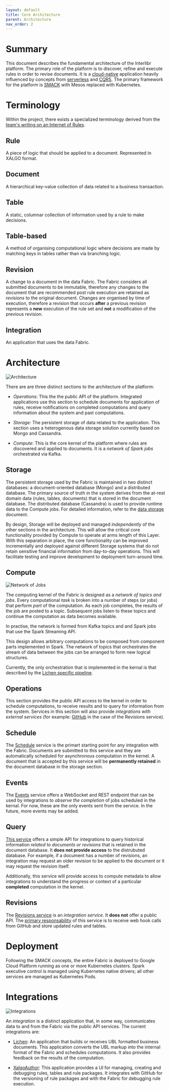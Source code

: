 ```yaml
---
layout: default
title: Core Architecture
parent: Architecture
nav_order: 2
---
```

# Summary

This document describes the fundamental architecture of the Interlibr
platform. The primary role of the platform is to discover, refine and execute
rules in order to revise documents. It is a
[cloud-native](https://www.cncf.io/about/faq/) application heavily influenced by
concepts from
[serverless](https://github.com/cncf/wg-serverless/tree/master/whitepaper) and
[CQRS](https://en.wikipedia.org/wiki/Command–query_separation). The primary
framework for the platform is
[SMACK](mesosphere.com/blog/smack-stack-new-lamp-stack/) with Mesos replaced
with Kubernetes.

# Terminology

Within the project, there exists a specialized terminology derived
from the [team's writing on an Internet of
Rules](https://internetofrules.org/).

## Rule

A piece of logic that should be applied to a document. Represented in
XALGO format.

## Document

A hierarchical key-value collection of data related to a business
transaction.

## Table

A static, columnar collection of information used by a rule to make
decisions.

## Table-based

A method of organising computational logic where decisions are made by
matching keys in tables rather than via branching logic.

## Revision

A change to a document in the data Fabric. The Fabric considers all
submitted documents to be immutable, therefore any changes to the
document that are recommended post rule execution are retained as
*revisions* to the original document. Changes are organised by time of
execution, therefore a revision that occurs **after** a previous
revision represents a **new** execution of the rule set and **not** a
modification of the previous revision.

## Integration

An application that uses the data Fabric.

# Architecture

![Architecture](xa.data.fabric.svg)

There are are three distinct sections to the architecture of the platform:

* *Operations*: This the the public API of the platform. Integrated
  applications use this section to schedule documents for application
  of rules, receive notifications on completed computations and query
  information about the system and past computations.
  
* *Storage*: The persistent storage of data related to the
  application. This section uses a heterogenous data storage solution
  currently based on Mongo and Cassandra.
  
* *Compute*: This is the core kernel of the platform where rules are
  discovered and applied to documents. It is a *network of Spark jobs*
  orchestrated via Kafka.

## Storage

The persistent storage used by the Fabric is maintained in two
distinct databases: a document-oriented database (Mongo) and a
distributed database. The primary source of truth in the system
derives from the at-rest domain data (rules, tables, documents) that
is stored in the document database. The distributed database
(Cassandra) is used to provide runtime data to the Compute jobs. For
detailed information, refer to the [data storage](./data.storage.md)
document.

By design, Storage will be deployed and managed *independently* of the
other sections in the architecture. This will allow the critical core
functionality provided by Compute to operate at arms length of this
Layer. With this separation in place, the core functionality can be
improved incrementally and deployed against different Storage systems
that do not retain sensitive financial information from day-to-day
operations. This will facilitate testing and improve development to
deployment turn-around time.

## Compute

![Network of Jobs](job.network.svg)

The computing kernel of the Fabric is designed as a *network of topics
and jobs*. Every computational *task* is broken into a number of steps
(or jobs) that perform *part* of the computation. As each job
completes, the results of the job are posted to a topic. Subsequent
jobs listen to these topics and continue the computation as data
becomes available.

In practise, the network is formed from Kafka topics and and Spark
jobs that use the Spark Streaming API.

This design allows arbitrary computations to be composed from
component parts implemented in Spark. The network of topics that
orchestrates the stream of data between the jobs can be arranged to
form new logical structures.

Currently, the only orchestration that is implemented in the kernal is
that described by the [Lichen specific pipeline](./pipeline.md).

## Operations

This section provides the public API access to the kernel in order to
schedule computations, to receive results and to query for information
from the system. Services in this section will also provide
*integrations with external services* (for example:
[GitHub](./xalgo.md#packaging) in the case of the Revisions service).

## Schedule

The [Schedule](https://github.com/Xalgorithms/service-il-schedule) service is
the primart starting point for any integration with the Fabric. Documents are
submitted to this service and they are automatically scheduled for asynchronous
computation in the kernel. A document that is accepted by this service will be
**permanently retained** in the document database in the storage section.

## Events

The [Events](https://github.com/Xalgorithms/service-il-events) service offers a
WebSocket and REST endpoint that can be used by integrations to *observe the
completion* of jobs scheduled in the kernal. For now, these are the only events
sent from the service. In the future, more events may be added.

## Query

[This service](https://github.com/Xalgorithms/service-il-query) offers a simple
API for integrations to query historical information *related to documents or
revisions* that is retained in the document database. It **does not provide
access** to the distrubuted database. For example, if a document has a number of
revisions, an integration may request an older revision to be applied to the
document or it may request the revision itself.

Additionally, this service will provide access to compute metadata to
allow integrations to understand the progress or context of a
particular **completed** computation in the kernel.

## Revisions

The [Revisions
service](https://github.com/Xalgorithms/service-il-revisions-github) is an
*integration service*. It **does not** offer a public API. The [primary
responsability](./xalgo.md#authoring-and-publishing) of this service is to
receive web hook calls from GitHub and store updated rules and tables.

# Deployment

Following the SMACK concepts, the entire Fabric is deployed to Google
Cloud Platform running as one or more Kubernetes clusters. Spark
executive control is managed using Kubernetes native drivers; all
other services are managed as Kubernetes Pods.

# Integrations

![Integrations](xa.integrations.svg)

An *integration* is a distinct application that, in some way,
communicates data to and from the Fabric via the public API
services. The current integrations are:

* [Lichen](./lichen.md): An application that builds or receives UBL
  formatted business documents. This application converts the UBL
  markup into the internal format of the Fabric and schedules
  computations. It also provides feedback on the results of the
  computation.
  
* [XalgoAuthor](./author.md): This application provides a UI for
  managing, creating and debugging rules, tables and rule packages. It
  integrates with GitHub for the versioning of rule packages and with
  the Fabric for debugging rule execution.
